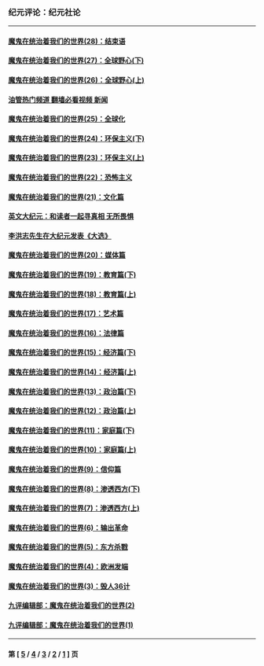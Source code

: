 ### 纪元评论：纪元社论
---
#### [魔鬼在统治着我们的世界(28)：结束语](../../pages/nsc422/n10936246.md?07150330) 
#### [魔鬼在统治着我们的世界(27)：全球野心(下)](../../pages/nsc422/n10928319.md?07150330) 
#### [魔鬼在统治着我们的世界(26)：全球野心(上)](../../pages/nsc422/n10900318.md?07150330) 
#### [油管热门频道 翻墙必看视频 新闻](ok?07150330)
#### [魔鬼在统治着我们的世界(25)：全球化](../../pages/nsc422/n10788205.md?07150330) 
#### [魔鬼在统治着我们的世界(24)：环保主义(下)](../../pages/nsc422/n10695307.md?07150330) 
#### [魔鬼在统治着我们的世界(23)：环保主义(上)](../../pages/nsc422/n10688613.md?07150330) 
#### [魔鬼在统治着我们的世界(22)：恐怖主义](../../pages/nsc422/n10614727.md?07150330) 
#### [魔鬼在统治着我们的世界(21)：文化篇](../../pages/nsc422/n10597706.md?07150330) 
#### [英文大纪元：和读者一起寻真相 无所畏惧](../../pages/nsc422/n12542027.md?07150330) 
#### [李洪志先生在大纪元发表《大选》](../../pages/nsc422/n12534746.md?07150330) 
#### [魔鬼在统治着我们的世界(20)：媒体篇](../../pages/nsc422/n10586579.md?07150330) 
#### [魔鬼在统治着我们的世界(19)：教育篇(下)](../../pages/nsc422/n10564808.md?07150330) 
#### [魔鬼在统治着我们的世界(18)：教育篇(上)](../../pages/nsc422/n10526970.md?07150330) 
#### [魔鬼在统治着我们的世界(17)：艺术篇](../../pages/nsc422/n10499093.md?07150330) 
#### [魔鬼在统治着我们的世界(16)：法律篇](../../pages/nsc422/n10485969.md?07150330) 
#### [魔鬼在统治着我们的世界(15)：经济篇(下)](../../pages/nsc422/n10469975.md?07150330) 
#### [魔鬼在统治着我们的世界(14)：经济篇(上)](../../pages/nsc422/n10457370.md?07150330) 
#### [魔鬼在统治着我们的世界(13)：政治篇(下)](../../pages/nsc422/n10448270.md?07150330) 
#### [魔鬼在统治着我们的世界(12)：政治篇(上)](../../pages/nsc422/n10444576.md?07150330) 
#### [魔鬼在统治着我们的世界(11)：家庭篇(下)](../../pages/nsc422/n10440961.md?07150330) 
#### [魔鬼在统治着我们的世界(10)：家庭篇(上)](../../pages/nsc422/n10435448.md?07150330) 
#### [魔鬼在统治着我们的世界(9)：信仰篇](../../pages/nsc422/n10432159.md?07150330) 
#### [魔鬼在统治着我们的世界(8)：渗透西方(下)](../../pages/nsc422/n10429603.md?07150330) 
#### [魔鬼在统治着我们的世界(7)：渗透西方(上)](../../pages/nsc422/n10426013.md?07150330) 
#### [魔鬼在统治着我们的世界(6)：输出革命](../../pages/nsc422/n10421536.md?07150330) 
#### [魔鬼在统治着我们的世界(5)：东方杀戮](../../pages/nsc422/n10417707.md?07150330) 
#### [魔鬼在统治着我们的世界(4)：欧洲发端](../../pages/nsc422/n10414890.md?07150330) 
#### [魔鬼在统治着我们的世界(3)：毁人36计](../../pages/nsc422/n10411583.md?07150330) 
#### [九评编辑部：魔鬼在统治着我们的世界(2)](../../pages/nsc422/n10410036.md?07150330) 
#### [九评编辑部：魔鬼在统治着我们的世界(1)](../../pages/nsc422/n10406825.md?07150330) 

---
#### 第 [ [5](./5.md?07150330) / [4](./4.md?07150330) / [3](./3.md?07150330) / [2](./2.md?07150330) / [1](./1.md?07150330) ] 页
